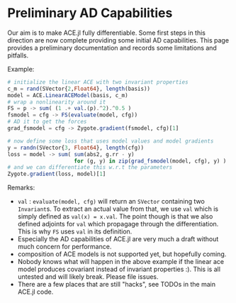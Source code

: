 
# Preliminary AD Capabilities

Our aim is to make ACE.jl fully differentiable. Some first steps in this direction are now complete providing some initial AD capabilities. This page provides a preliminary documentation and records some limitations and pitfalls. 

Example:  
```julia 
# initialize the linear ACE with two invariant properties 
c_m = rand(SVector{2,Float64}, length(basis))
model = ACE.LinearACEModel(basis, c_m)
# wrap a nonlinearity around it 
FS = p -> sum( (1 .+ val.(p).^2).^0.5 )
fsmodel = cfg -> FS(evaluate(model, cfg))
# AD it to get the forces
grad_fsmodel = cfg -> Zygote.gradient(fsmodel, cfg)[1]  

# now define some loss that uses model values and model gradients 
y = randn(SVector{3, Float64}, length(cfg))
loss = model -> sum( sum(abs2, g.rr - y) 
                     for (g, y) in zip(grad_fsmodel(model, cfg), y) )
# and we can differentiate this w.r.t the parameters
Zygote.gradient(loss, model)[1]
```

Remarks: 
* `val` : `evaluate(model, cfg)` will return an `SVector` containing two `Invariant`s. To extract an actual value from that, we use `val` which is simply defined as `val(x) = x.val`. The point though is that we also defined adjoints for `val` which propagage through the differentiation. This is why `FS` uses `val` in its definition. 
* Especially the AD capabilities of ACE.jl are very much a draft without much concern for performance. 
* composition of ACE models is not supported yet, but hopefully coming. 
* Nobody knows what will happen in the above example if the linear ace model produces covariant instead of invariant properties :). This is all untested and will likely break. Please file issues. 
* There are a few places that are still "hacks", see TODOs in the main ACE.jl code. 
